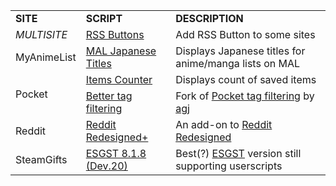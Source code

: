 <table>
    <tr>
        <td><b>SITE</b></td>
        <td><b>SCRIPT</b></td>
        <td><b>DESCRIPTION</b></td>
    </tr>
    <tr>
        <td rowspan=1><i>MULTISITE</i></td>
        <td><a href="https://github.com/Jorengarenar/userscripts/raw/master/RSS_Buttons.user.js">RSS Buttons</a></td>
        <td>Add RSS Button to some sites</td>
    </tr>
    <tr>
    <tr>
        <td rowspan=1>MyAnimeList</td>
        <td><a href="https://github.com/Jorengarenar/userscripts/raw/master/MAL_Japanese_Titles.user.js">MAL Japanese Titles</a></td>
        <td>Displays Japanese titles for anime/manga lists on MAL</td>
    </tr>
    </tr>
    <tr>
    <tr>
        <td rowspan=2>Pocket</td>
        <td><a href="https://github.com/Jorengarenar/userscripts/raw/master/Pocket_Items_Counter.user.js">Items Counter</a></td>
        <td>Displays count of saved items </td>
    </tr>
    <tr>
        <td><a href="https://github.com/Jorengarenar/userscripts/raw/master/Pocket_Better_tag_filtering.user.js">Better tag filtering</a></td>
        <td>Fork of <a href="https://greasyfork.org/en/scripts/39537-pocket-tag-filtering">Pocket tag filtering</a> by <a href="http://agj.cl">agj</a></td>
    </tr>
    <tr>
        <td>Reddit</td>
        <td><a href="https://github.com/Jorengarenar/userscripts/raw/master/Reddit_Redesigned_Plus.user.js">Reddit Redesigned+</a></td>
        <td>An add-on to <a href="https://userstyles.org/styles/75410/reddit-redesigned-deprecated">Reddit Redesigned<a></td>
    </tr>
    <tr>
        <td>SteamGifts</td>
        <td><a href="https://github.com/Jorengarenar/userscripts/raw/master/ESGST.user.js">ESGST 8.1.8 (Dev.20)</a></td>
        <td>Best(?) <a href="https://github.com/gsrafael01/ESGST">ESGST</a> version still supporting userscripts</td>
    </tr>
    </tr>
</table>
